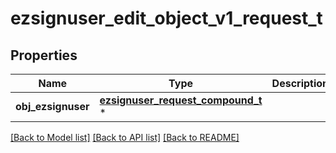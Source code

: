 # ezsignuser_edit_object_v1_request_t

## Properties
Name | Type | Description | Notes
------------ | ------------- | ------------- | -------------
**obj_ezsignuser** | [**ezsignuser_request_compound_t**](ezsignuser_request_compound.md) \* |  | 

[[Back to Model list]](../README.md#documentation-for-models) [[Back to API list]](../README.md#documentation-for-api-endpoints) [[Back to README]](../README.md)


